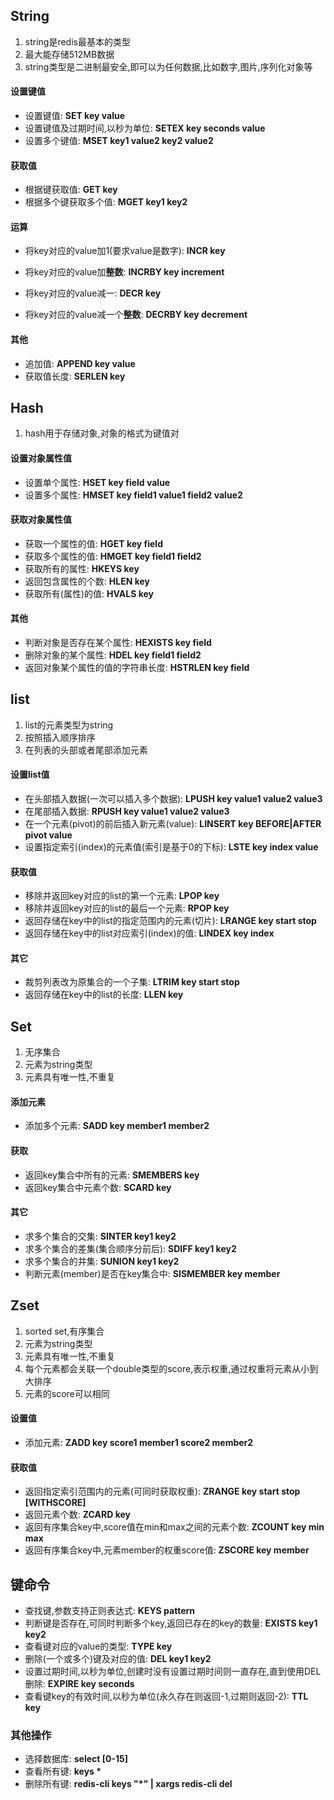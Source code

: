 ## String

1.  string是redis最基本的类型
2.  最大能存储512MB数据
3.  string类型是二进制最安全,即可以为任何数据,比如数字,图片,序列化对象等

#### 设置键值
-   设置键值: **SET key value**
-   设置键值及过期时间,以秒为单位: **SETEX key seconds value**
-   设置多个键值: **MSET key1 value2 key2 value2** 

#### 获取值
-   根据键获取值: **GET key**
-   根据多个键获取多个值: **MGET key1 key2**

#### 运算
-   将key对应的value加1(要求value是数字): **INCR key**
-   将key对应的value加**整数**: **INCRBY key increment**

-   将key对应的value减一: **DECR key**
-   将key对应的value减一个**整数**: **DECRBY key decrement**

#### 其他
-   追加值: **APPEND key value**
-   获取值长度: **SERLEN key**



## Hash

1.  hash用于存储对象,对象的格式为键值对

#### 设置对象属性值
-   设置单个属性: **HSET key field value**
-   设置多个属性: **HMSET key field1 value1 field2 value2**

#### 获取对象属性值
-   获取一个属性的值: **HGET key field**
-   获取多个属性的值: **HMGET key field1 field2**
-   获取所有的属性: **HKEYS key**
-   返回包含属性的个数: **HLEN key**
-   获取所有(属性)的值: **HVALS key**

#### 其他
-   判断对象是否存在某个属性: **HEXISTS key field**
-   删除对象的某个属性: **HDEL key field1 field2**
-   返回对象某个属性的值的字符串长度: **HSTRLEN key field**



## list

1.  list的元素类型为string
2.  按照插入顺序排序
3.  在列表的头部或者尾部添加元素

#### 设置list值
-   在头部插入数据(一次可以插入多个数据): **LPUSH key value1 value2 value3**
-   在尾部插入数据: **RPUSH key value1 value2 value3**
-   在一个元素(pivot)的前后插入新元素(value): **LINSERT key BEFORE|AFTER pivot value**
-   设置指定索引(index)的元素值(索引是基于0的下标): **LSTE key index value** 

#### 获取值
-   移除并返回key对应的list的第一个元素: **LPOP key**
-   移除并返回key对应的list的最后一个元素: **RPOP key**
-   返回存储在key中的list的指定范围内的元素(切片): **LRANGE key start stop**
-   返回存储在key中的list对应索引(index)的值: **LINDEX key index**

#### 其它
-   裁剪列表改为原集合的一个子集: **LTRIM key start stop**
-   返回存储在key中的list的长度: **LLEN key**



## Set

1.  无序集合
2.  元素为string类型
3.  元素具有唯一性,不重复

#### 添加元素
-   添加多个元素: **SADD key member1 member2**

#### 获取
-   返回key集合中所有的元素: **SMEMBERS key**
-   返回key集合中元素个数: **SCARD key**

#### 其它
-   求多个集合的交集: **SINTER key1 key2**
-   求多个集合的差集(集合顺序分前后): **SDIFF key1 key2**
-   求多个集合的并集: **SUNION key1 key2**
-   判断元素(member)是否在key集合中: **SISMEMBER key member**



## Zset

1.  sorted set,有序集合
2.  元素为string类型
3.  元素具有唯一性,不重复
4.  每个元素都会关联一个double类型的score,表示权重,通过权重将元素从小到大排序
5.  元素的score可以相同

#### 设置值
-   添加元素: **ZADD key score1 member1 score2 member2** 

#### 获取值
-   返回指定索引范围内的元素(可同时获取权重): **ZRANGE key start stop [WITHSCORE]**
-   返回元素个数: **ZCARD key**
-   返回有序集合key中,score值在min和max之间的元素个数: **ZCOUNT key min max**
-   返回有序集合key中,元素member的权重score值: **ZSCORE key member**



## 键命令

-   查找键,参数支持正则表达式: **KEYS pattern**
-   判断键是否存在,可同时判断多个key,返回已存在的key的数量: **EXISTS key1 key2**
-   查看键对应的value的类型: **TYPE key**
-   删除(一个或多个)键及对应的值: **DEL key1 key2**
-   设置过期时间,以秒为单位,创建时没有设置过期时间则一直存在,直到使用DEL删除: **EXPIRE key seconds**
-   查看键key的有效时间,以秒为单位(永久存在则返回-1,过期则返回-2): **TTL key**

### 其他操作
-   选择数据库: **select [0-15]**
-   查看所有键: <b>keys *</b>
-   删除所有键: **redis-cli keys "*" | xargs redis-cli del**



